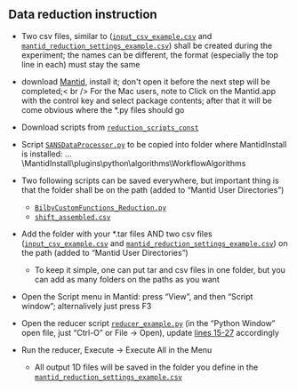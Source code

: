 ## Data reduction instruction

- Two csv files, similar to ([`input_csv_example.csv`](/example_data_reduction_settings/input_csv_example.csv) and [`mantid_reduction_settings_example.csv`](/example_data_reduction_settings/mantid_reduction_settings_example.csv)) shall be created during the experiment; the names can be different, the format (especially the top line in each) must stay the same

- download [Mantid](http://www.mantidproject.org/), install it; don't open it before the next step will be completed;< br />
For the Mac users, note to Click on the Mantid.app with the control key and select package contents; after that it will be come obvious where the *.py files should go

- Download scripts from [`reduction_scripts_const`](/reduction_scripts_const) 

- Script [`SANSDataProcessor.py`](/reduction_scripts_const/SANSDataProcessor.py) to be copied into folder where MantidInstall is installed: ...  \MantidInstall\plugins\python\algorithms\WorkflowAlgorithms

- Two following scripts can be saved everywhere, but important thing is that the folder shall be on the path (added to “Mantid User Directories”)
   * [`BilbyCustomFunctions_Reduction.py`](/reduction_scripts_const/BilbyCustomFunctions_Reduction.py)
   * [`shift_assembled.csv`](/reduction_scripts_const/shift_assembled.csv)

- Add the folder with your *.tar files AND two csv files ([`input_csv_example.csv`](/example_data_reduction_settings/input_csv_example.csv) and [`mantid_reduction_settings_example.csv`](/example_data_reduction_settings/mantid_reduction_settings_example.csv)) on the path (added to “Mantid User Directories”)

	* To keep it simple, one can put tar and csv files in one folder, but you can add as many folders on the paths as you want

- Open the Script menu in Mantid: press “View”, and then “Script window”; alternalively just press F3

- Open the reducer script [`reducer_example.py`](/example_data_reduction_settings/reducer_example.py) (in the “Python Window” open file, just “Ctrl-O” or File -> Open), update [lines 15-27](/example_data_reduction_settings/reducer_example.py#L15-L27) accordingly

- Run the reducer, Execute -> Execute All in the Menu
  * All output 1D files will be saved in the folder you define in the [`mantid_reduction_settings_example.csv`](/example_data_reduction_settings/mantid_reduction_settings_example.csv)